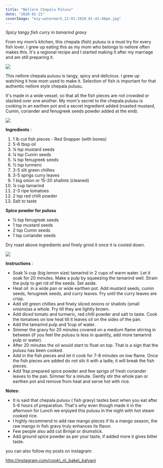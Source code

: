 ```yaml
---
title: "Nellore Chepala Pulusu"
date: "2020-01-21"
coverImage: "ezy-watermark_21-01-2020_01-41-40pm.jpg"
---
```


_Spicy tangy fish curry in tamarind gravy_

From my mom’s kitchen, this chepala (fish) pulusu is a must try for every fish lover. I grew up eating this as my mom who belongs to nellore often makes this. It's a regional recipe and I started making it after my marriage and am still preparing it.

![](https://cooknbakekalyani.files.wordpress.com/2020/01/ezy-watermark_21-01-2020_01-40-47pm.jpg?w=1002)

This nellore chepala pulusu is tangy, spicy and delicious. I grew up watching it how mom used to make it. Selection of fish is important for that authentic nellore style chepala pulusu.

It's made in a wide vessel, so that all the fish pieces are not crowded or stacked over one another. My mom's secret to the chepala pulusu is cooking in an earthen pot and a secret ingredient added (roasted mustard, Cumin, coriander and fenugreek seeds powder added at the end).

![](https://cooknbakekalyani.files.wordpress.com/2020/01/ezy-watermark_21-01-2020_01-41-40pm.jpg?w=815)

**Ingredients** :

1. 1 lb cut fish pieces - Red Snapper (with bones)
2. 5-6 tbsp oil
3. ¼ tsp mustard seeds 
4. ¼ tsp Cumin seeds 
5. ¼ tsp fenugreek seeds 
6. ½ tsp turmeric
7. 3-5 slit green chillies 
8. 3-5 sprigs curry leaves 
9. 1 big onion or 15-20 shallots (cleaned)
10. ¼ cup tamarind 
11. 2-3 ripe tomatoes 
12. 2 tsp red chilli powder 
13. Salt to taste 

**Spice powder for pulusu** 

- ½ tsp fenugreek seeds 
- 1 tsp mustard seeds 
- 2 tsp Cumin seeds 
- 1 tsp coriander seeds 

Dry roast above ingredients and finely grind it once it is cooled down.

![](https://cooknbakekalyani.files.wordpress.com/2020/01/ezy-watermark_21-01-2020_01-39-30pm.jpg?w=768)

**Instructions** :

- Soak ¼ cup (big lemon size) tamarind in 2 cups of warm water. Let it soak for 20 minutes. Make a pulp by squeezing the tamarind well. Strain the pulp to get rid of the seeds. Set aside.
- Heat oil  in a wide pan or wide earthen pot. Add mustard seeds, cumin seeds, fenugreek seeds, and curry leaves. Fry until the curry leaves are crisp.
- Add slit green chillies and finely sliced onions or shallots (small onions)as a whole. Fry till they are lightly brown. 
- Add diced tomato and turmeric, red chilli powder and salt to taste. Cook the tomatoes on low heat till it leaves oil on the sides of the pan.
- Add the tamarind pulp and 1cup of water.
- Simmer the gravy for 20 minutes covered on a medium flame stirring in between (if you feel the pulusu is less in quantity, add more tamarind pulp or water). 
- After 20 minutes the oil would start to float on top. That is a sign that the pulusu has been cooked.
- Add in the fish pieces and let it cook for 7-8 minutes on low flame. Once the fish pieces are added do not stir it with a ladle, it will break the fish pieces. 
- Add 1tsp prepared spice powder and few sprigs of fresh coriander leaves to the pan. Simmer for a minute. Gently stir the whole pan or earthen pot and remove from heat and serve hot with rice.

**Notes:**

- It is said that chepala pulusu ( fish gravy) tastes best when you eat after 5-6 hours of preparation. That's why even though made it in the afternoon for Lunch we enjoyed this pulusu in the night with hot steam cooked rice.
- I highly recommend to add raw mango pieces if its a mango season, the raw mango in fish gravy truly enhances its flavor. 
- Few people also add cut Brinjal or drumstick.
- Add ground spice powder as per your taste, if added more it gives bitter taste.

you can also follow my posts on instagram:

http://instagram.com/cook\_n\_bake\_kalyani
